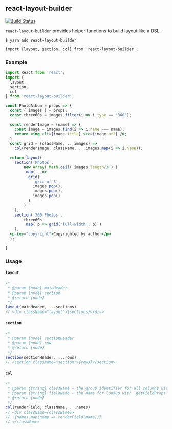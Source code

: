 ## react-layout-builder

[![Build Status](https://travis-ci.org/blacktangent/react-layout-builder.svg?branch=master)](https://travis-ci.org/blacktangent/react-layout-builder)

`react-layout-builder` provides helper functions to build layout like a DSL.

```
$ yarn add react-layout-builder
```

```
import {layout, section, col} from 'react-layout-builder';
```

### Example

```jsx
import React from 'react';
import {
  layout,
  section,
  col
} from 'react-layout-builder';

const PhotoAlbum = props => {
  const { images } = props;
  const three60s = images.filter(i => i.type == '360');

  const renderImage = (name) => {
    const image = images.find(i => i.name === name);
    return <img alt={image.title} src={image.url} />;
  }
  const grid = (className, ...images) =>
    col(renderImage, className, ...images.map(i => i.name));

  return layout(
    section('Photos',
        new Array( Math.ceil( images.length/3 ) )
        .map( _ =>
          grid(
            'grid-of-3',
            images.pop(),
            images.pop(),
            images.pop()
          )
        )
    ),
    section('360 Photos',
        three60s
        .map( p => grid('full-width', p) )
    ),
  <p key="copyright">Copyrighted by author</p>
  );

}
```

### Usage

#### `layout`
```jsx
/*
 * @param {node} mainHeader
 * @param {node} section
 * @return {node}
 */
layout(mainHeader, ...sections)
// <div className="layout">{sections}</div>
```
#### `section`
```jsx
/*
 * @param {node} sectionHeader
 * @param {node} row
 * @return {node}
 */
section(sectionHeader, ...rows)
// <section className="section">{rows}</section>
```

#### `col`
```jsx
/*
 * @param {string} className - the group identifier for all columns within.
 * @param {string} fieldName - the name for lookup with `getFieldProps`+`renderField`
 * @return {node}
 */
col(renderField, className, ...names)
// <div className={className}>
//  {names.map(name => renderField(name))}
// </className>

```
